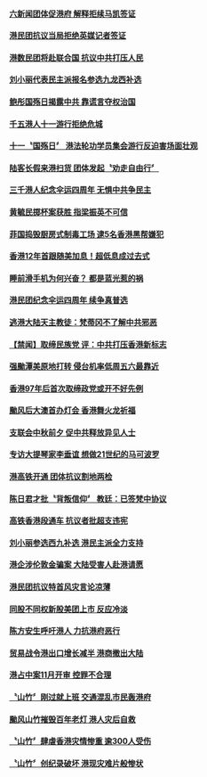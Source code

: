 #### [六新闻团体促港府 解释拒续马凯签证](../pages/news205/a1394550.md?t=10091832?t=10091531?t=10091232) 

#### [港民团抗议当局拒绝英媒记者签证](../pages/news205/a1394451.md?t=10091832?t=10091531?t=10091232) 

#### [港数民团将赴联合国 抗议中共打压人民](../pages/news205/a1394241.md?t=10091832?t=10091531?t=10091232) 

#### [刘小丽代表民主派报名参选九龙西补选](../pages/news205/a1394077.md?t=10091832?t=10091531?t=10091232) 

#### [鲍彤国殇日揭露中共 靠谎言夺权治国](../pages/news205/a1393799.md?t=10091832?t=10091531?t=10091232) 

#### [千五港人十一游行拒绝危城](../pages/news205/a1393796.md?t=10091832?t=10091531?t=10091232) 

#### [十一〝国殇日〞 港法轮功学员集会游行反迫害场面壮观](../pages/news205/a1393682.md?t=10091832?t=10091531?t=10091232) 

#### [陆客长假来港扫货 团体发起〝劝走自由行〞](../pages/news205/a1393564.md?t=10091832?t=10091531?t=10091232) 

#### [三千港人纪念伞运四周年 无惧中共争民主](../pages/news205/a1393366.md?t=10091832?t=10091531?t=10091232) 

#### [黄毓民掷杯案获胜 指梁振英不可信](../pages/news205/a1393238.md?t=10091832?t=10091531?t=10091232) 

#### [菲国捣毁厨房式制毒工场 逮5名香港黑帮嫌犯](../pages/news205/a1393176.md?t=10091832?t=10091531?t=10091232) 

#### [香港12年首跟随美加息！超低息成过去式](../pages/news205/a1393174.md?t=10091832?t=10091531?t=10091232) 

#### [睡前滑手机为何兴奋？ 都是蓝光惹的祸](../pages/news205/a1393165.md?t=10091832?t=10091531?t=10091232) 

#### [港民团纪念伞运四周年 续争真普选](../pages/news205/a1393160.md?t=10091832?t=10091531?t=10091232) 

#### [逃港大陆天主教徒：梵蒂冈不了解中共邪恶](../pages/news205/a1393055.md?t=10091832?t=10091531?t=10091232) 

#### [【禁闻】取缔民族党 评：中共打压香港新标志](../pages/news205/a1392947.md?t=10091832?t=10091531?t=10091232) 

#### [强颱潭美原地打转 侵台机率低周五六最靠近](../pages/news205/a1392917.md?t=10091832?t=10091531?t=10091232) 

#### [香港97年后首次取缔政党或开不好先例](../pages/news205/a1392916.md?t=10091832?t=10091531?t=10091232) 

#### [颱风后大澳首办灯会 香港舞火龙祈福](../pages/news205/a1392813.md?t=10091832?t=10091531?t=10091232) 

#### [支联会中秋前夕 促中共释放异见人士](../pages/news205/a1392812.md?t=10091832?t=10091531?t=10091232) 

#### [专访大提琴家李垂谊 想做21世纪的马可波罗](../pages/news205/a1392695.md?t=10091832?t=10091531?t=10091232) 

#### [港高铁开通 团体抗议割地两检](../pages/news205/a1392703.md?t=10091832?t=10091531?t=10091232) 

#### [陈日君才批〝背叛信仰〞 教廷：已签梵中协议](../pages/news205/a1392586.md?t=10091832?t=10091531?t=10091232) 

#### [高铁香港段通车  抗议者批超支违宪](../pages/news205/a1392585.md?t=10091832?t=10091531?t=10091232) 

#### [刘小丽参选西九补选 港民主派全力支持](../pages/news205/a1392495.md?t=10091832?t=10091531?t=10091232) 

#### [港企涉伦敦金骗案 大陆受害人赴港请愿](../pages/news205/a1392460.md?t=10091832?t=10091531?t=10091232) 

#### [港民团抗议特首风灾言论凉薄](../pages/news205/a1392330.md?t=10091832?t=10091531?t=10091232) 

#### [同股不同权新股美团上市 反应冷淡](../pages/news205/a1392351.md?t=10091832?t=10091531?t=10091232) 

#### [陈方安生呼吁港人 力抗港府恶行](../pages/news205/a1392161.md?t=10091832?t=10091531?t=10091232) 

#### [贸易战令港出口增长减半 港商撤出大陆](../pages/news205/a1392140.md?t=10091832?t=10091531?t=10091232) 

#### [港占中案11月开审 控罪不合理](../pages/news205/a1392043.md?t=10091832?t=10091531?t=10091232) 

#### [〝山竹〞刚过就上班 交通混乱市民轰港府](../pages/news205/a1391896.md?t=10091832?t=10091531?t=10091232) 

#### [颱风山竹摧毁百年老灯 港人灾后自救](../pages/news205/a1391871.md?t=10091832?t=10091531?t=10091232) 

#### [〝山竹〞肆虐香港灾情惨重 逾300人受伤](../pages/news205/a1391777.md?t=10091832?t=10091531?t=10091232) 

#### [〝山竹〞创纪录破坏 港现灾难片般惨状](../pages/news205/a1391767.md?t=10091832?t=10091531?t=10091232) 

